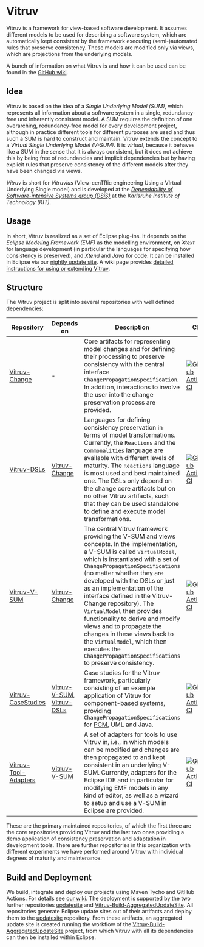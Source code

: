 # Vitruv

Vitruv is a framework for view-based software development. It assumes different models to be used for describing a software system,
which are automatically kept consistent by the framework executing (semi-)automated rules that preserve consistency. These models are modified only via views, which are projections from the underlying models. 

A bunch of information on what Vitruv is and how it can be used can be found in the [GitHub wiki](https://github.com/vitruv-tools/.github/wiki).

## Idea

Vitruv is based on the idea of a _Single Underlying Model (SUM)_, which represents all information about a software system in a single, redundancy-free und inherently consistent model. A SUM requires the definition of one overarching, redundancy-free model for every development project, although in practice different tools for different purposes are used and thus such a SUM is hard to construct and maintain. Vitruv extends the concept to a _Virtual Single Underlying Model (V-SUM)_. It is _virtual_, because it behaves like a SUM in the sense that it is always consistent, but it does not achieve this by being free of redundancies and implicit dependencies but by having explicit rules that preserve consistency of the different models after they have been changed via views.

_Vitruv_ is short for _Vitruvius_ (VIew-cenTRic engineering Using a VIrtual Underlying Single model) and is developed at the
[_Dependability of Software-intensive Systems group (DSiS)_](https://dsis.kastel.kit.edu/) at the _Karlsruhe Institute of Technology (KIT)_.

## Usage

In short, Vitruv is realized as a set of Eclipse plug-ins. It depends on the _Eclipse Modeling Framework (EMF)_ as the modelling environment, on _Xtext_ for language development (in particular the languages for specifying how consistency is preserved), and _Xtend_ and _Java_ for code. 
It can be installed in Eclipse via our [nightly update site](https://vitruv.tools/updatesite/nightly/aggregated). A wiki page provides [detailed instructions for using or extending Vitruv](https://github.com/vitruv-tools/.github/wiki/Getting-Started).

## Structure

The Vitruv project is split into several repositories with well defined dependencies:

| Repository | Depends on | Description | &nbsp;&nbsp;&nbsp;CI&nbsp;&nbsp;&nbsp;&nbsp; |
| ---------- | ---------- | ----------- | -- |
| [Vitruv-Change](https://github.com/vitruv-tools/Vitruv-Change) | - | Core artifacts for representing model changes and for defining their processing to preserve consistency with the central interface `ChangePropagationSpecification`. In addition, interactions to involve the user into the change preservation process are provided. | [![GitHub Action CI](https://github.com/vitruv-tools/Vitruv-Change/actions/workflows/ci.yml/badge.svg)](https://github.com/vitruv-tools/Vitruv-Change/actions/workflows/ci.yml) |
| [Vitruv-DSLs](https://github.com/vitruv-tools/Vitruv-DSLs) | [Vitruv-Change](https://github.com/vitruv-tools/Vitruv-Change) | Languages for defining consistency preservation in terms of model transformations. Currently, the `Reactions` and the `Commonalities` language are available with different levels of maturity. The `Reactions` language is most used and best maintained one. The DSLs only depend on the change core artifacts but on no other Vitruv artifacts, such that they can be used standalone to define and execute model transformations. | [![GitHub Action CI](https://github.com/vitruv-tools/Vitruv-DSLs/actions/workflows/ci.yml/badge.svg)](https://github.com/vitruv-tools/Vitruv-DSLs/actions/workflows/ci.yml) |
| [Vitruv-V-SUM](https://github.com/vitruv-tools/Vitruv) | [Vitruv-Change](https://github.com/vitruv-tools/Vitruv-Change) | The central Vitruv framework providing the V-SUM and views concepts. In the implementation, a V-SUM is called `VirtualModel`, which is instantiated with a set of `ChangePropagationSpecifications` (no matter whether they are developed with the DSLs or just as an implementation of the interface defined in the Vitruv-Change repository). The `VirtualModel` then provides functionality to derive and modify views and to propagate the changes in these views back to the `VirtualModel`, which then executes the `ChangePropagationSpecifications` to preserve consistency. | [![GitHub Action CI](https://github.com/vitruv-tools/Vitruv/actions/workflows/ci.yml/badge.svg)](https://github.com/vitruv-tools/Vitruv/actions/workflows/ci.yml) |
| [Vitruv-CaseStudies](https://github.com/vitruv-tools/Vitruv-CaseStudies) | [Vitruv-V-SUM](https://github.com/vitruv-tools/Vitruv), [Vitruv-DSLs](https://github.com/vitruv-tools/Vitruv-DSLs) | Case studies for the Vitruv framework, particularly consisting of an example application of Vitruv for component-based systems, providing `ChangePropagationSpecifications` for [PCM](https://palladio-simulator.com), UML and Java. | [![GitHub Action CI](https://github.com/vitruv-tools/Vitruv-CaseStudies/actions/workflows/ci.yml/badge.svg)](https://github.com/vitruv-tools/Vitruv-CaseStudies/actions/workflows/ci.yml) |
| [Vitruv-Tool-Adapters](https://github.com/vitruv-tools/Vitruv-Tool-Adapters) | [Vitruv-V-SUM](https://github.com/vitruv-tools/Vitruv) | A set of adapters for tools to use Vitruv in, i.e., in which models can be modified and changes are then propagated to and kept consistent in an underlying V-SUM. Currently, adapters for the Eclipse IDE and in particular for modifying EMF models in any kind of editor, as well as a wizard to setup and use a V-SUM in Eclipse are provided. | [![GitHub Action CI](https://github.com/vitruv-tools/Vitruv-Tool-Adapters/actions/workflows/ci.yml/badge.svg)](https://github.com/vitruv-tools/Vitruv-Tool-Adapters/actions/workflows/ci.yml) |

These are the primary maintained repositories, of which the first three are the core repositories providing Vitruv and the last two ones providing a demo application of consistency preservation and adaptation in development tools. There are further repositories in this organization with different experiments we have performed around Vitruv with individual degrees of maturity and maintenance.

## Build and Deployment

We build, integrate and deploy our projects using Maven Tycho and GitHub Actions. For details see [our wiki](https://github.com/vitruv-tools/Vitruv/wiki/Build-and-Continuous-Integration). The deployment is supported by the two further repositories [updatesite](https://github.com/vitruv-tools/updatesite) and [Vitruv-Build-AggregatedUpdateSite](https://github.com/vitruv-tools/Vitruv-Build-AggregatedUpdateSite). All repositories generate Eclipse update sites out of their artifacts and deploy them to the [updatesite](https://github.com/vitruv-tools/updatesite) repository. From these artifacts, an aggregated update site is created running the workflow of the [Vitruv-Build-AggregatedUpdateSite](https://github.com/vitruv-tools/Vitruv-Build-AggregatedUpdateSite) project, from which Vitruv with all its dependencies can then be installed within Eclipse.
